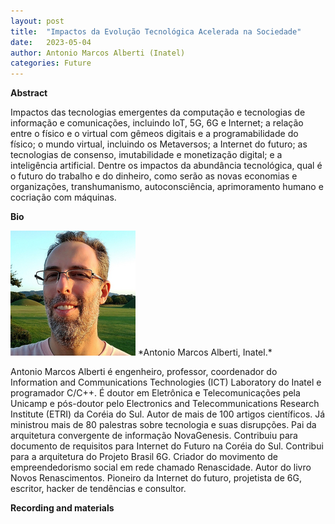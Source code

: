 ```yaml
---
layout: post
title:  "Impactos da Evolução Tecnológica Acelerada na Sociedade"
date:   2023-05-04  
author: Antonio Marcos Alberti (Inatel)
categories: Future
---
```


**Abstract** 

Impactos das tecnologias emergentes da computação e tecnologias de informação e comunicações, incluindo IoT, 5G, 6G e Internet; a relação entre o físico e o virtual com gêmeos digitais e a programabilidade do físico; o mundo virtual, incluindo os Metaversos; a Internet do futuro; as tecnologias de consenso, imutabilidade e monetização digital; e a inteligência artificial. Dentre os impactos da abundância tecnológica, qual é o futuro do trabalho e do dinheiro, como serão as novas economias e organizações, transhumanismo, autoconsciência, aprimoramento humano e cocriação com máquinas.

**Bio** 

<img alt="Marcos R SalvadorFoto bio" src="https://github.com/ia377-feec-unicamp/ia377-feec-unicamp.github.io/blob/main/pictures/rsz_1alberti[1].png?raw=true" style="width: 200px; height: 200px;" >
*Antonio Marcos Alberti, Inatel.*  

Antonio Marcos Alberti é engenheiro, professor, coordenador do Information and Communications Technologies (ICT) Laboratory do Inatel e programador C/C++. É doutor em Eletrônica e Telecomunicações pela Unicamp e pós-doutor pelo Electronics and Telecommunications Research Institute (ETRI) da Coréia do Sul. Autor de mais de 100 artigos científicos. Já ministrou mais de 80 palestras sobre tecnologia e suas disrupções. Pai da arquitetura convergente de informação NovaGenesis. Contribuiu para documento de requisitos para Internet do Futuro na Coréia do Sul. Contribui para a arquitetura do Projeto Brasil 6G. Criador do movimento de empreendedorismo social em rede chamado Renascidade.  Autor do livro Novos Renascimentos. Pioneiro da Internet do futuro, projetista de 6G, escritor, hacker de tendências e consultor.

**Recording and materials**

